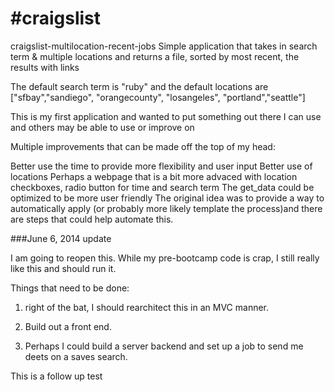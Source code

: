 #craigslist
==========
craigslist-multilocation-recent-jobs
Simple application that takes in search term & multiple locations and returns a file, sorted by most recent, the results with links

The default search term is "ruby" and the default locations are ["sfbay","sandiego", "orangecounty", "losangeles", "portland","seattle"]

This is my first application and wanted to put something out there I can use and others may be able to use or improve on

Multiple improvements that can be made off the top of my head:

Better use the time to provide more flexibility and user input
Better use of locations
Perhaps a webpage that is a bit more advaced with location checkboxes, radio button for time and search term
The get_data could be optimized to be more user friendly
The original idea was to provide a way to automatically apply (or probably more likely template the process)and there are steps that could help automate this.

###June 6, 2014 update

I am going to reopen this. While my pre-bootcamp code is crap, I still really like this and should run it.

Things that need to be done:

1. right of the bat, I should rearchitect this in an MVC manner.

2. Build out a front end.

3. Perhaps I could build a server backend and set up a job to send me deets on a saves search.

This is a follow up test



